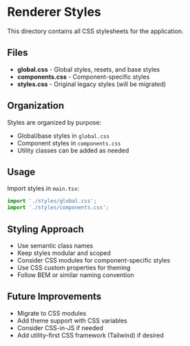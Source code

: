 # Renderer Styles

This directory contains all CSS stylesheets for the application.

## Files

- **global.css** - Global styles, resets, and base styles
- **components.css** - Component-specific styles
- **styles.css** - Original legacy styles (will be migrated)

## Organization

Styles are organized by purpose:
- Global/base styles in `global.css`
- Component styles in `components.css`
- Utility classes can be added as needed

## Usage

Import styles in `main.tsx`:

```typescript
import './styles/global.css';
import './styles/components.css';
```

## Styling Approach

- Use semantic class names
- Keep styles modular and scoped
- Consider CSS modules for component-specific styles
- Use CSS custom properties for theming
- Follow BEM or similar naming convention

## Future Improvements

- Migrate to CSS modules
- Add theme support with CSS variables
- Consider CSS-in-JS if needed
- Add utility-first CSS framework (Tailwind) if desired
